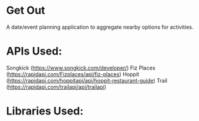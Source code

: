 # Get Out
A date/event planning application to aggregate nearby options for activities.

# APIs Used:
Songkick (https://www.songkick.com/developer/)
Fiz Places (https://rapidapi.com/Fizplaces/api/fiz-places)
Hoppit (https://rapidapi.com/hoppitapi/api/hoppit-restaurant-guide)
Trail (https://rapidapi.com/trailapi/api/trailapi)

# Libraries Used:
